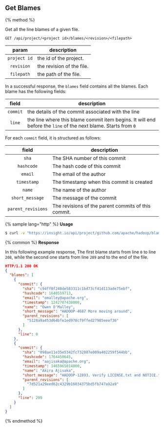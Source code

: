 ## Get Blames

{% method %}

Get all the line blames of a given file.

```
GET /api/project/<project id>/blames/<revision>/<filepath>
```

| param | description |
|:-:|---|
| `project id` | the id of the project. |
| `revision` | the revision of the file. |
| `filepath` | the path of the file. |

In a successful response, the `blames` field contains all the blames.
Each blame has the following fields:

| field | description |
|:-:|---|
| `commit` | the details of the commit associated with the line |
| `line` | the line where this blame commit item begins. It will end before the `line` of the next blame. Starts from `0` |

For each `commit` field, it is structured as follows:

| field | description |
|:-:|---|
| `sha` | The SHA number of this commit |
| `hashcode` | The hash code of this commit |
| `email` | The email of the author |
| `timestamp` | The timestamp when this commit is created |
| `name` | The name of the author |
| `short_message` | The message of the commit |
| `parent_revisions` | The revisions of the parent commits of this commit. |



{% sample lang="http" %}
**Usage**
```bash
$ curl -v "https://insight.io/api/project/github.com/apache/hadoop/blames/trunk/LICENSE.txt"
```

{% common %}
**Response**

In this following example response, The first blame starts from line `0` to
line `208`, while the second one starts from line `209` and to the end of 
the file.

```json
HTTP/1.1 200 OK
{
  "blames": [
    {
      "commit": {
        "sha": "c94ff0f240de583311c1bd73cf41d113ade75ebf",
        "hashcode": 1640559713,
        "email": "omalley@apache.org",
        "timestamp": 1242707438000,
        "name": "Owen O'Malley",
        "short_message": "HADOOP-4687 More moving around",
        "parent_revisions": [
          "5128a9a453d64bfe1ed978cf9ffed27985eeef36"
        ]
      },
      "line": 0
    },
    {
      "commit": {
        "sha": "098ae11e35e5342fc732087e009a402259f544bb",
        "hashcode": 1764450645,
        "email": "aajisaka@apache.org",
        "timestamp": 1465965014000,
        "name": "Akira Ajisaka",
        "short_message": "HADOOP-12893. Verify LICENSE.txt and NOTICE.txt. Contributed by Xiao Chen, Andrew Wang, and Akira Ajisaka.",
        "parent_revisions": [
          "7d521a29eed62c4329b16034375bd5fb747a92a9"
        ]
      },
      "line": 209
    }
  ]
}
```

{% endmethod %}